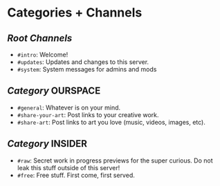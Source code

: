 # Categories + Channels

## *Root Channels*

- `#intro`: Welcome!
- `#updates`: Updates and changes to this server.
- `#system`: System messages for admins and mods

## *Category* OURSPACE

- `#general`: Whatever is on your mind.
- `#share-your-art`: Post links to your creative work.
- `#share-art`: Post links to art you love (music, videos, images, etc).
<!-- - `#want-to-collab`: Find somebody to work with. -->
<!-- - `#conference-1`: Voice/Video #1-->
<!-- - `#conference-2`: Voice/Video #2-->
<!-- - `#conference-3`: Voice/Video #3-->

## *Category* INSIDER

- `#raw`: Secret work in progress previews for the super curious. Do not leak this stuff outside of this server!
- `#free`: Free stuff. First come, first served.
